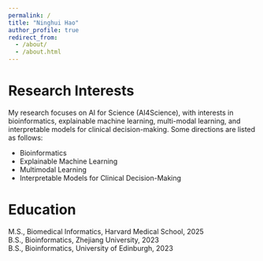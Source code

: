 ```yaml
---
permalink: /
title: "Ninghui Hao"
author_profile: true
redirect_from: 
  - /about/
  - /about.html
---
```


Research Interests
======
My research focuses on AI for Science (AI4Science), with interests in bioinformatics, explainable machine learning, multi-modal learning, and interpretable models for clinical decision-making. Some directions are listed as follows:

- Bioinformatics  
- Explainable Machine Learning  
- Multimodal Learning  
- Interpretable Models for Clinical Decision-Making


Education
======
M.S., Biomedical Informatics, Harvard Medical School, 2025 <br>
B.S., Bioinformatics, Zhejiang University, 2023 <br>
B.S., Bioinformatics, University of Edinburgh, 2023 <br>
